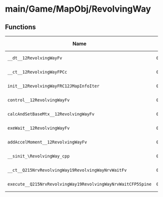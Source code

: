 # main/Game/MapObj/RevolvingWay

## Functions

| Name | Address | Match % |
|------|---------|---------|
| `__dt__12RevolvingWayFv` | `0x8021AAB8` | :x: (0.0%) |
| `__ct__12RevolvingWayFPCc` | `0x8021AB14` | :x: (0.0%) |
| `init__12RevolvingWayFRC12JMapInfoIter` | `0x8021AB7C` | :x: (0.0%) |
| `control__12RevolvingWayFv` | `0x8021AC7C` | :x: (0.0%) |
| `calcAndSetBaseMtx__12RevolvingWayFv` | `0x8021AC80` | :x: (0.0%) |
| `exeWait__12RevolvingWayFv` | `0x8021AC88` | :x: (0.0%) |
| `addAccelMoment__12RevolvingWayFv` | `0x8021ACE4` | :x: (0.0%) |
| `__sinit_\RevolvingWay_cpp` | `0x8021ADB8` | :x: (0.0%) |
| `__ct__Q215NrvRevolvingWay19RevolvingWayNrvWaitFv` | `0x8021ADC0` | :x: (0.0%) |
| `execute__Q215NrvRevolvingWay19RevolvingWayNrvWaitCFP5Spine` | `0x8021ADD0` | :x: (0.0%) |